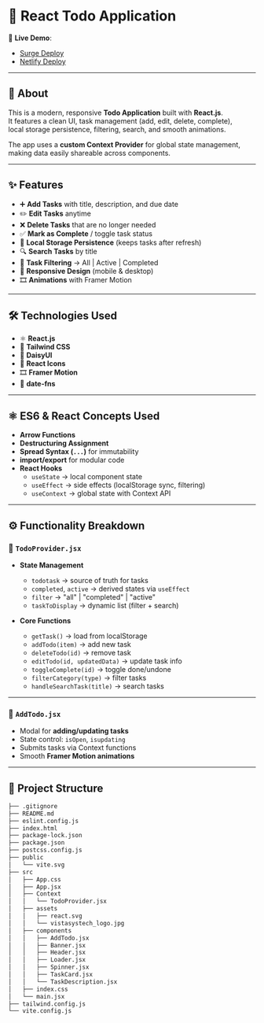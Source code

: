 # 🚀 React Todo Application  

🔗 **Live Demo**:  
- [Surge Deploy](https://tasktodo.surge.sh/)  
- [Netlify Deploy](https://animated-donut-733dca.netlify.app/)  

---

## 📖 About  
This is a modern, responsive **Todo Application** built with **React.js**.  
It features a clean UI, task management (add, edit, delete, complete),  
local storage persistence, filtering, search, and smooth animations.  

The app uses a **custom Context Provider** for global state management,  
making data easily shareable across components.  

---

## ✨ Features  
- ➕ **Add Tasks** with title, description, and due date  
- ✏️ **Edit Tasks** anytime  
- ❌ **Delete Tasks** that are no longer needed  
- ✅ **Mark as Complete** / toggle task status  
- 💾 **Local Storage Persistence** (keeps tasks after refresh)  
- 🔍 **Search Tasks** by title  
- 🔄 **Task Filtering** → All | Active | Completed  
- 📱 **Responsive Design** (mobile & desktop)  
- 🎞️ **Animations** with Framer Motion  

---

## 🛠️ Technologies Used  
- ⚛️ **React.js**  
- 🎨 **Tailwind CSS**  
- 🌼 **DaisyUI**  
- 🔗 **React Icons**  
- 🎞️ **Framer Motion**  
- 📅 **date-fns**  

---

## ⚛️ ES6 & React Concepts Used  
- **Arrow Functions**  
- **Destructuring Assignment**  
- **Spread Syntax (`...`)** for immutability  
- **import/export** for modular code  
- **React Hooks**  
  - `useState` → local component state  
  - `useEffect` → side effects (localStorage sync, filtering)  
  - `useContext` → global state with Context API  

---

## ⚙️ Functionality Breakdown  

### 📌 `TodoProvider.jsx`  
- **State Management**  
  - `todotask` → source of truth for tasks  
  - `completed`, `active` → derived states via `useEffect`  
  - `filter` → "all" | "completed" | "active"  
  - `taskToDisplay` → dynamic list (filter + search)  

- **Core Functions**  
  - `getTask()` → load from localStorage  
  - `addTodo(item)` → add new task  
  - `deleteTodo(id)` → remove task  
  - `editTodo(id, updatedData)` → update task info  
  - `toggleComplete(id)` → toggle done/undone  
  - `filterCategory(type)` → filter tasks  
  - `handleSearchTask(title)` → search tasks  

---

### 📌 `AddTodo.jsx`  
- Modal for **adding/updating tasks**  
- State control: `isOpen`, `isupdating`  
- Submits tasks via Context functions  
- Smooth **Framer Motion animations**  

---

## 📂 Project Structure  

```bash
├── .gitignore
├── README.md
├── eslint.config.js
├── index.html
├── package-lock.json
├── package.json
├── postcss.config.js
├── public
│   └── vite.svg
├── src
│   ├── App.css
│   ├── App.jsx
│   ├── Context
│   │   └── TodoProvider.jsx
│   ├── assets
│   │   ├── react.svg
│   │   └── vistasystech_logo.jpg
│   ├── components
│   │   ├── AddTodo.jsx
│   │   ├── Banner.jsx
│   │   ├── Header.jsx
│   │   ├── Loader.jsx
│   │   ├── Spinner.jsx
│   │   ├── TaskCard.jsx
│   │   └── TaskDescription.jsx
│   ├── index.css
│   └── main.jsx
├── tailwind.config.js
└── vite.config.js
